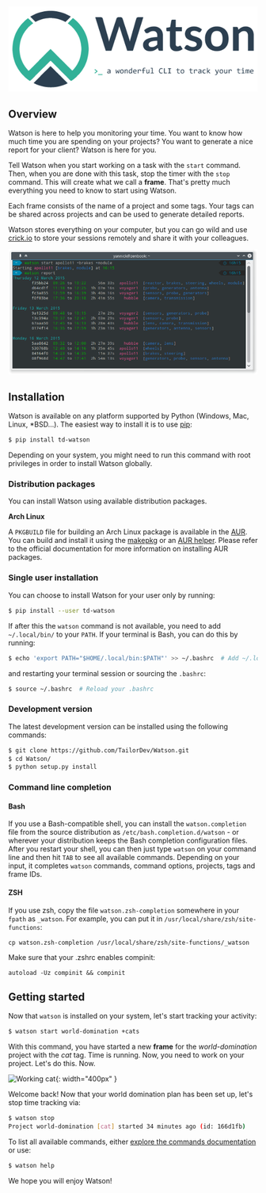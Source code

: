 ![logo Watson](img/logo-watson-600px.png)

## Overview

Watson is here to help you monitoring your time. You want to know how
much time you are spending on your projects? You want to generate a nice
report for your client? Watson is here for you.

Tell Watson when you start working on a task with the `start` command.
Then, when you are done with this task, stop the timer with the `stop`
command. This will create what we call a **frame**. That's pretty much
everything you need to know to start using Watson.

Each frame consists of the name of a project and some tags. Your tags
can be shared across projects and can be used to generate detailed
reports.

Watson stores everything on your computer, but you can go wild and use
[crick.io](https://crick.io/?pk_campaign=GitHubWatson) to store
your sessions remotely and share it with your colleagues.

![screenshot](img/screenshot.png)

## Installation

Watson is available on any platform supported by Python (Windows, Mac,
Linux, *BSD…). The easiest way to install it is to use
[pip](https://pip.pypa.io/en/stable/installing/):

```bash
$ pip install td-watson
```

Depending on your system, you might need to run this command with root privileges in order to install Watson globally.

### Distribution packages

You can install Watson using available distribution packages.

**Arch Linux**

A `PKGBUILD` file for building an Arch Linux package is available in the
[AUR](https://aur.archlinux.org/packages/watson/). You can build and
install it using the [makepkg](https://wiki.archlinux.org/index.php/Makepkg)
or an [AUR helper](https://wiki.archlinux.org/index.php/AUR_helpers).
Please refer to the official documentation for more information on
installing AUR packages.

### Single user installation

You can choose to install Watson for your user only by running:

```bash
$ pip install --user td-watson
```

If after this the `watson` command is not available, you need to add `~/.local/bin/` to your `PATH`. If your terminal is Bash, you can do this by running:

```bash
$ echo 'export PATH="$HOME/.local/bin:$PATH"' >> ~/.bashrc  # Add ~/.local/bin/ to your .bashrc PATH
```

and restarting your terminal session or sourcing the `.bashrc`:

```bash
$ source ~/.bashrc  # Reload your .bashrc
```

### Development version

The latest development version can be installed using the following commands:

```bash
$ git clone https://github.com/TailorDev/Watson.git
$ cd Watson/
$ python setup.py install
```

### Command line completion

#### Bash

If you use a Bash-compatible shell, you can install the `watson.completion` file from the source distribution as `/etc/bash.completion.d/watson` - or wherever your distribution keeps the Bash completion configuration files. After you restart your shell, you can then just type `watson` on your command line and then hit `TAB` to see all available commands. Depending on your input, it completes `watson` commands, command options, projects, tags and frame IDs.

#### ZSH

If you use zsh, copy the file `watson.zsh-completion` somewhere in your
`fpath` as `_watson`. For example, you can put it in
`/usr/local/share/zsh/site-functions`:

    cp watson.zsh-completion /usr/local/share/zsh/site-functions/_watson

Make sure that your .zshrc enables compinit:

    autoload -Uz compinit && compinit


## Getting started

Now that `watson` is installed on your system, let's start tracking your activity:

```bash
$ watson start world-domination +cats
```

With this command, you have started a new **frame** for the *world-domination* project with the *cat* tag. Time is running. Now, you need to work on your project. Let's do this. Now.

![Working cat](img/working-cat.gif){: width="400px" }

Welcome back! Now that your world domination plan has been set up, let's stop time tracking via:

```bash
$ watson stop
Project world-domination [cat] started 34 minutes ago (id: 166d1fb)
```

To list all available commands, either [explore the commands documentation](user-guide/commands.md) or use:

```bash
$ watson help
```

We hope you will enjoy Watson!
